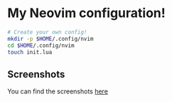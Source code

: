 # My Neovim configuration!

```bash
# Create your own config! 
mkdir -p $HOME/.config/nvim
cd $HOME/.config/nvim
touch init.lua
```

## Screenshots
You can find the screenshots [here](./Images/)
